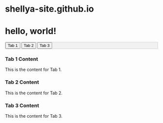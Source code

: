 # shellya-site.github.io
# hello, world!
<!DOCTYPE html>
<html>
<head>
<style>
/* Basic CSS for tabs */
.tab {
  overflow: hidden;
  border: 1px solid #ccc;
  background-color: #f1f1f1;
}

.tab button {
  background-color: inherit;
  float: left;
  border: none;
  outline: none;
  cursor: pointer;
  padding: 14px 16px;
  transition: 0.3s;
}

.tab button:hover {
  background-color: #ddd;
}

.tabcontent {
  display: none;
  padding: 6px 12px;
  border: 1px solid #ccc;
  border-top: none;
}
</style>
</head>
<body>

<div class="tab">
  <button class="tablinks" onclick="openTab(event, 'Tab1')">Tab 1</button>
  <button class="tablinks" onclick="openTab(event, 'Tab2')">Tab 2</button>
  <button class="tablinks" onclick="openTab(event, 'Tab3')">Tab 3</button>
</div>

<div id="Tab1" class="tabcontent">
  <h3>Tab 1 Content</h3>
  <p>This is the content for Tab 1.</p>
</div>

<div id="Tab2" class="tabcontent">
  <h3>Tab 2 Content</h3>
  <p>This is the content for Tab 2.</p>
</div>

<div id="Tab3" class="tabcontent">
  <h3>Tab 3 Content</h3>
  <p>This is the content for Tab 3.</p>
</div>

<script>
function openTab(evt, tabName) {
  var i, tabcontent, tablinks;
  tabcontent = document.getElementsByClassName("tabcontent");
  for (i = 0; i < tabcontent.length; i++) {
    tabcontent[i].style.display = "none";
  }
  tablinks = document.getElementsByClassName("tablinks");
  for (i = 0; i < tablinks.length; i++) {
    tablinks[i].className = tablinks[i].className.replace(" active", "");
  }
  document.getElementById(tabName).style.display = "block";
  evt.currentTarget.className += " active";
}
//sets the first tab to be open by default.
document.getElementsByClassName("tablinks")[0].click()
</script>

</body>
</html>
